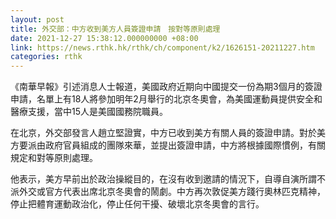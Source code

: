 ```yaml
---
layout: post
title: 外交部：中方收到美方人員簽證申請　按對等原則處理
date: 2021-12-27 15:38:12.000000000 +08:00
link: https://news.rthk.hk/rthk/ch/component/k2/1626151-20211227.htm
categories: rthk
---
```


《南華早報》引述消息人士報道，美國政府近期向中國提交一份為期3個月的簽證申請，名單上有18人將參加明年2月舉行的北京冬奧會，為美國運動員提供安全和醫療支援，當中15人是美國國務院職員。

在北京，外交部發言人趙立堅證實，中方已收到美方有關人員的簽證申請。對於美方要派由政府官員組成的團隊來華，並提出簽證申請，中方將根據國際慣例，有關規定和對等原則處理。

他表示，美方早前出於政治操縱目的，在沒有收到邀請的情況下，自導自演所謂不派外交或官方代表出席北京冬奧會的鬧劇。中方再次敦促美方踐行奧林匹克精神，停止把體育運動政治化，停止任何干擾、破壞北京冬奧會的言行。
